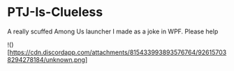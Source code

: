 # PTJ-Is-Clueless
A really scuffed Among Us launcher I made as a joke in WPF. Please help

!()[https://cdn.discordapp.com/attachments/815433993893576764/926157038294278184/unknown.png]
